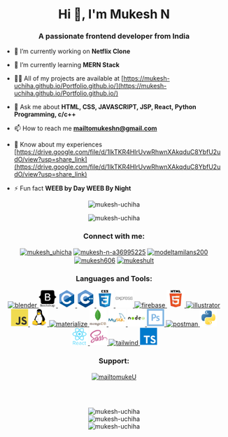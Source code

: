 <h1 align="center">Hi 👋, I'm Mukesh N</h1>
<h3 align="center">A passionate frontend developer from India</h3>



- 🔭 I’m currently working on **Netflix Clone**

- 🌱 I’m currently learning **MERN Stack**

- 👨‍💻 All of my projects are available at [https://mukesh-uchiha.github.io/Portfolio.github.io/](https://mukesh-uchiha.github.io/Portfolio.github.io/)

- 💬 Ask me about **HTML, CSS, JAVASCRIPT, JSP, React, Python Programming, c/c++**

- 📫 How to reach me **mailtomukeshn@gmail.com**

- 📄 Know about my experiences [https://drive.google.com/file/d/1IkTKR4HlrUvwRhwnXAkqduC8YbfU2udO/view?usp=share_link](https://drive.google.com/file/d/1IkTKR4HlrUvwRhwnXAkqduC8YbfU2udO/view?usp=share_link)

- ⚡ Fun fact **WEEB by Day WEEB By Night**
<p align="center"> <img src="https://komarev.com/ghpvc/?username=mukesh-uchiha&label=Profile%20views&color=0e75b6&style=flat" alt="mukesh-uchiha" /> </p>

<p align="center"> <img src="https://github-profile-trophy.vercel.app/?username=mukesh-uchiha" alt="mukesh-uchiha" /></a> </p>
<h3 align="center">Connect with me:</h3>
<p align="center">
<a href="https://codepen.io/mukesh_uhicha" target="blank"><img align="center" src="https://raw.githubusercontent.com/rahuldkjain/github-profile-readme-generator/master/src/images/icons/Social/codepen.svg" alt="mukesh_uhicha" height="30" width="40" /></a>
<a href="https://linkedin.com/in/mukesh-n-a36995225" target="blank"><img align="center" src="https://raw.githubusercontent.com/rahuldkjain/github-profile-readme-generator/master/src/images/icons/Social/linked-in-alt.svg" alt="mukesh-n-a36995225" height="30" width="40" /></a>
<a href="https://codesandbox.com/modeltamilans200" target="blank"><img align="center" src="https://raw.githubusercontent.com/rahuldkjain/github-profile-readme-generator/master/src/images/icons/Social/codesandbox.svg" alt="modeltamilans200" height="30" width="40" /></a>
<a href="https://www.codechef.com/users/mukesh606" target="blank"><img align="center" src="https://cdn.jsdelivr.net/npm/simple-icons@3.1.0/icons/codechef.svg" alt="mukesh606" height="30" width="40" /></a>
<a href="https://www.leetcode.com/mukeshult" target="blank"><img align="center" src="https://raw.githubusercontent.com/rahuldkjain/github-profile-readme-generator/master/src/images/icons/Social/leet-code.svg" alt="mukeshult" height="30" width="40" /></a>
</p>

<h3 align="center">Languages and Tools:</h3>
<p align="center"> <a href="https://www.blender.org/" target="_blank" rel="noreferrer"> <img src="https://download.blender.org/branding/community/blender_community_badge_white.svg" alt="blender" width="40" height="40"/> </a> <a href="https://getbootstrap.com" target="_blank" rel="noreferrer"> <img src="https://raw.githubusercontent.com/devicons/devicon/master/icons/bootstrap/bootstrap-plain-wordmark.svg" alt="bootstrap" width="40" height="40"/> </a> <a href="https://www.cprogramming.com/" target="_blank" rel="noreferrer"> <img src="https://raw.githubusercontent.com/devicons/devicon/master/icons/c/c-original.svg" alt="c" width="40" height="40"/> </a> <a href="https://www.w3schools.com/cpp/" target="_blank" rel="noreferrer"> <img src="https://raw.githubusercontent.com/devicons/devicon/master/icons/cplusplus/cplusplus-original.svg" alt="cplusplus" width="40" height="40"/> </a> <a href="https://www.w3schools.com/css/" target="_blank" rel="noreferrer"> <img src="https://raw.githubusercontent.com/devicons/devicon/master/icons/css3/css3-original-wordmark.svg" alt="css3" width="40" height="40"/> </a> <a href="https://expressjs.com" target="_blank" rel="noreferrer"> <img src="https://raw.githubusercontent.com/devicons/devicon/master/icons/express/express-original-wordmark.svg" alt="express" width="40" height="40"/> </a> <a href="https://firebase.google.com/" target="_blank" rel="noreferrer"> <img src="https://www.vectorlogo.zone/logos/firebase/firebase-icon.svg" alt="firebase" width="40" height="40"/> </a> <a href="https://www.w3.org/html/" target="_blank" rel="noreferrer"> <img src="https://raw.githubusercontent.com/devicons/devicon/master/icons/html5/html5-original-wordmark.svg" alt="html5" width="40" height="40"/> </a> <a href="https://www.adobe.com/in/products/illustrator.html" target="_blank" rel="noreferrer"> <img src="https://www.vectorlogo.zone/logos/adobe_illustrator/adobe_illustrator-icon.svg" alt="illustrator" width="40" height="40"/> </a> <a href="https://developer.mozilla.org/en-US/docs/Web/JavaScript" target="_blank" rel="noreferrer"> <img src="https://raw.githubusercontent.com/devicons/devicon/master/icons/javascript/javascript-original.svg" alt="javascript" width="40" height="40"/> </a> <a href="https://www.linux.org/" target="_blank" rel="noreferrer"> <img src="https://raw.githubusercontent.com/devicons/devicon/master/icons/linux/linux-original.svg" alt="linux" width="40" height="40"/> </a> <a href="https://materializecss.com/" target="_blank" rel="noreferrer"> <img src="https://raw.githubusercontent.com/prplx/svg-logos/5585531d45d294869c4eaab4d7cf2e9c167710a9/svg/materialize.svg" alt="materialize" width="40" height="40"/> </a> <a href="https://www.mongodb.com/" target="_blank" rel="noreferrer"> <img src="https://raw.githubusercontent.com/devicons/devicon/master/icons/mongodb/mongodb-original-wordmark.svg" alt="mongodb" width="40" height="40"/> </a> <a href="https://www.mysql.com/" target="_blank" rel="noreferrer"> <img src="https://raw.githubusercontent.com/devicons/devicon/master/icons/mysql/mysql-original-wordmark.svg" alt="mysql" width="40" height="40"/> </a> <a href="https://nodejs.org" target="_blank" rel="noreferrer"> <img src="https://raw.githubusercontent.com/devicons/devicon/master/icons/nodejs/nodejs-original-wordmark.svg" alt="nodejs" width="40" height="40"/> </a> <a href="https://www.photoshop.com/en" target="_blank" rel="noreferrer"> <img src="https://raw.githubusercontent.com/devicons/devicon/master/icons/photoshop/photoshop-line.svg" alt="photoshop" width="40" height="40"/> </a> <a href="https://postman.com" target="_blank" rel="noreferrer"> <img src="https://www.vectorlogo.zone/logos/getpostman/getpostman-icon.svg" alt="postman" width="40" height="40"/> </a> <a href="https://www.python.org" target="_blank" rel="noreferrer"> <img src="https://raw.githubusercontent.com/devicons/devicon/master/icons/python/python-original.svg" alt="python" width="40" height="40"/> </a> <a href="https://reactjs.org/" target="_blank" rel="noreferrer"> <img src="https://raw.githubusercontent.com/devicons/devicon/master/icons/react/react-original-wordmark.svg" alt="react" width="40" height="40"/> </a> <a href="https://sass-lang.com" target="_blank" rel="noreferrer"> <img src="https://raw.githubusercontent.com/devicons/devicon/master/icons/sass/sass-original.svg" alt="sass" width="40" height="40"/> </a> <a href="https://tailwindcss.com/" target="_blank" rel="noreferrer"> <img src="https://www.vectorlogo.zone/logos/tailwindcss/tailwindcss-icon.svg" alt="tailwind" width="40" height="40"/> </a> <a href="https://www.typescriptlang.org/" target="_blank" rel="noreferrer"> <img src="https://raw.githubusercontent.com/devicons/devicon/master/icons/typescript/typescript-original.svg" alt="typescript" width="40" height="40"/> </a> </p>

<h3 align="center">Support:</h3>
<p align="center"><a href="https://www.buymeacoffee.com/mailtomukeU"> <img align="center" src="https://cdn.buymeacoffee.com/buttons/v2/default-yellow.png" height="50" width="210" alt="mailtomukeU" /></a></p><br><br>

<p align ="center">
  <img  height="140px"  src="https://github-readme-stats.vercel.app/api?username=mukesh-uchiha&show_icons=true&locale=en" alt="mukesh-uchiha" /><br>
  <img  height="140px"  src="https://github-readme-streak-stats.herokuapp.com/?user=mukesh-uchiha&" alt="mukesh-uchiha" /><br>
  <img  src="https://github-readme-stats.vercel.app/api/top-langs?username=mukesh-uchiha&show_icons=true&locale=en&layout=compact" alt="mukesh-uchiha" /><br>
</p>
